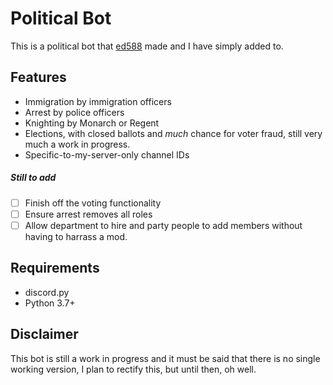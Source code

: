 # Political Bot
This is a political bot that [ed588](http://www.github.com/ed588) made and I have simply added to.

## Features
- Immigration by immigration officers
- Arrest by police officers
- Knighting by Monarch or Regent
- Elections, with closed ballots and *much* chance for voter fraud, still very much a work in progress.
- Specific-to-my-server-only channel IDs
##### Still to add
- [ ] Finish off the voting functionality
- [ ] Ensure arrest removes all roles
- [ ] Allow department to hire and party people to add members without having to harrass a mod.

## Requirements
- discord.py
- Python 3.7+

## Disclaimer
This bot is still a work in progress and it must be said that there is no single working version, 
I plan to rectify this, but until then, oh well.

